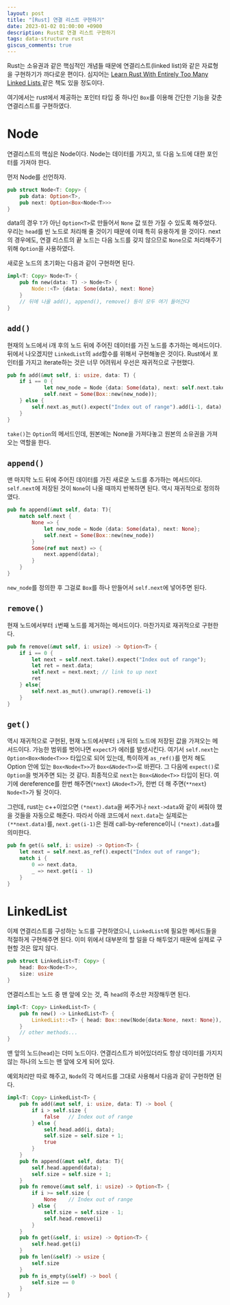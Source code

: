 ```yaml
---
layout: post
title: "[Rust] 연결 리스트 구현하기"
date: 2023-01-02 01:00:00 +0900
description: Rust로 연결 리스트 구현하기
tags: data-structure rust
giscus_comments: true
---
```


Rust는 소유권과 같은 핵심적인 개념들 때문에 연결리스트(linked list)와 같은 자료형을 구현하기가 까다로운 편이다. 심지어는 <a href="https://rust-unofficial.github.io/too-many-lists/index.html"> Learn Rust With Entirely Too Many Linked Lists </a>같은 책도 있을 정도이다.

여기에서는 rust에서 제공하는 포인터 타입 중 하나인 `Box`를 이용해 간단한 기능을 갖춘 연결리스트를 구현하였다.

# Node
연결리스트의 핵심은 Node이다. Node는 데이터를 가지고, 또 다음 노드에 대한 포인터를 가져야 한다.

먼저 Node를 선언하자.

```rust
pub struct Node<T: Copy> {
    pub data: Option<T>,
    pub next: Option<Box<Node<T>>>
}
```

data의 경우 `T`가 아닌 `Option<T>`로 만들어서 `None` 값 또한 가질 수 있도록 해주었다. 우리는 `head`를 빈 노드로 처리해 줄 것이기 때문에 이때 특히 유용하게 쓸 것이다. next의 경우에도, 연결 리스트의 끝 노드는 다음 노드를 갖지 않으므로 `None`으로 처리해주기 위해 `Option`을 사용하였다. 

새로운 노드의 초기화는 다음과 같이 구현하면 된다.
```rust 
impl<T: Copy> Node<T> {
    pub fn new(data: T) -> Node<T> {
        Node::<T> {data: Some(data), next: None}
    }
    // 뒤에 나올 add(), append(), remove() 등이 모두 여기 들어간다
}
```


## `add()`
현재의 노드에서 i개 후의 노드 뒤에 주어진 데이터를 가진 노드를 추가하는 메서드이다. 뒤에서 나오겠지만 `LinkedList`의 `add`함수를 위해서 구현해놓은 것이다. Rust에서 포인터를 가지고 iterate하는 것은 너무 어려워서 우선은 재귀적으로 구현했다.

```rust
pub fn add(&mut self, i: usize, data: T) {
    if i == 0 {
            let new_node = Node {data: Some(data), next: self.next.take()};
            self.next = Some(Box::new(new_node));
    } else {
        self.next.as_mut().expect("Index out of range").add(i-1, data);
    }
}
```

`take()`는 `Option`의 메서드인데, 원본에는 None을 가져다놓고 원본의 소유권을 가져오는 역할을 한다. 

## `append()`
맨 마지막 노드 뒤에 주어진 데이터를 가진 새로운 노드를 추가하는 메서드이다. `self.next`에 저장된 것이 `None`이 나올 때까지 반복하면 된다. 역시 재귀적으로 정의하였다.
```rust
pub fn append(&mut self, data: T){
    match self.next {
        None => {
            let new_node = Node {data: Some(data), next: None};
            self.next = Some(Box::new(new_node))
        }
        Some(ref mut next) => {
            next.append(data);
        }
    }
}
```
`new_node`를 정의한 후 그걸로 `Box`를 하나 만들어서 `self.next`에 넣어주면 된다.

## `remove()`
현재 노드에서부터 `i`번째 노드를 제거하는 메서드이다. 마찬가지로 재귀적으로 구현한다.
```rust
pub fn remove(&mut self, i: usize) -> Option<T> {
    if i == 0 {
        let next = self.next.take().expect("Index out of range");
        let ret = next.data;
        self.next = next.next; // link to up next
        ret
    } else{
        self.next.as_mut().unwrap().remove(i-1)
    }
}
```


## `get()`
역시 재귀적으로 구현된, 현재 노드에서부터 `i`개 뒤의 노드에 저장된 값을 가져오는 메서드이다. 가능한 범위를 벗어나면 `expect`가 에러를 발생시킨다. 여기서 `self.next`는 `Option<Box<Node<T>>>` 타입으로 되어 있는데, 특이하게 `as_ref()`를 먼저 해도 Option 안에 있는 `Box<Node<T>>`가 `Box<&Node<T>>`로 바뀐다. 그 다음에 `expect()`로 `Option`을 벗겨주면 되는 것 같다. 최종적으로 `next`는 `Box<&Node<T>>` 타입이 된다. 여기에 dereference를 한번 해주면(`*next`) `&Node<T>`가, 한번 더 해 주면(`**next`) `Node<T>`가 될 것이다.

그런데, rust는 c++이었으면 `(*next).data`을 써주거나 `next->data`와 같이 써줘야 했을 것들을 자동으로 해준다. 따라서 아래 코드에서 `next.data`는 실제로는 `(**next.data)`를, `next.get(i-1)`은 원래 call-by-reference이니 `(*next).data`를 의미한다.

```rust 
pub fn get(& self, i: usize) -> Option<T> {
    let next = self.next.as_ref().expect("Index out of range");
    match i {
        0 => next.data,
        _ => next.get(i - 1)
    }
}
```

# LinkedList
이제 연결리스트를 구성하는 노드를 구현하였으니, `LinkedList`에 필요한 메서드들을 적절하게 구현해주면 된다. 이미 위에서 대부분의 할 일을 다 해두었기 때문에 실제로 구현할 것은 많지 않다.

```rust
pub struct LinkedList<T: Copy> {
    head: Box<Node<T>>,
    size: usize
}
```
연결리스트는 노드 중 맨 앞에 오는 것, 즉 `head`의 주소만 저장해두면 된다.

```rust
impl<T: Copy> LinkedList<T> {
    pub fn new() -> LinkedList<T> {
        LinkedList::<T> { head: Box::new(Node{data:None, next: None}), size: 0 }
    }
    // other methods...
}
```
맨 앞의 노드(`head`)는 더미 노드이다. 연결리스트가 비어있더라도 항상 데이터를 가지지 않는 하나의 노드는 맨 앞에 오게 되어 있다.

예외처리만 따로 해주고, `Node`의 각 메서드를 그대로 사용해서 다음과 같이 구현하면 된다.

```rust
impl<T: Copy> LinkedList<T> {
    pub fn add(&mut self, i: usize, data: T) -> bool {
        if i > self.size {
            false   // Index out of range
        } else {
            self.head.add(i, data);
            self.size = self.size + 1;
            true
        }
    }
    pub fn append(&mut self, data: T){
        self.head.append(data);
        self.size = self.size + 1;
    }
    pub fn remove(&mut self, i: usize) -> Option<T> {
        if i >= self.size {
            None    // Index out of range
        } else {
            self.size = self.size - 1;
            self.head.remove(i)
        }
    }
    pub fn get(&self, i: usize) -> Option<T> {
        self.head.get(i)
    }
    pub fn len(&self) -> usize {
        self.size
    }
    pub fn is_empty(&self) -> bool {
        self.size == 0
    }
}
```